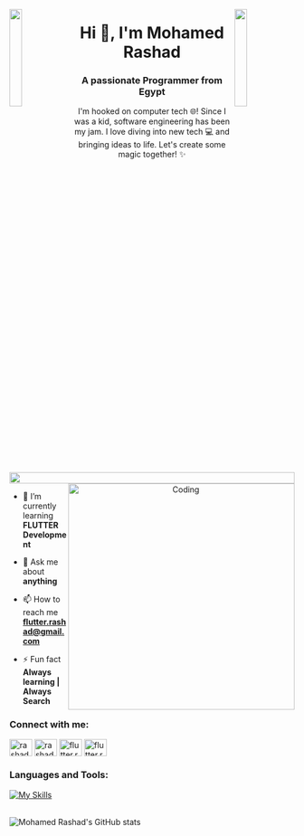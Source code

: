 <img align="left" src="https://user-images.githubusercontent.com/65187002/144930161-2f783401-8d27-4fdf-a2f7-cc0ba32f1f1f.gif" width="21%" style="display:inline;"><img align="right" src="https://user-images.githubusercontent.com/65187002/144930161-2f783401-8d27-4fdf-a2f7-cc0ba32f1f1f.gif" width="21%" style="display:inline;">

<h1 align="center">Hi 👋, I'm Mohamed Rashad</h1>
<h3 align="center">A passionate Programmer from Egypt</h3>
<p align="center">I'm hooked on computer tech 🌐! Since I was a kid, software engineering has been my jam. I love diving into new tech 💻 and bringing ideas to life. Let's create some magic together! ✨ <br> <br>

<img src="https://i.imgur.com/dBaSKWF.gif" height="20" width="100%">

<img align="right" alt="Coding" width="400" src="https://user-images.githubusercontent.com/74038190/229223263-cf2e4b07-2615-4f87-9c38-e37600f8381a.gif">

- 🌱 I’m currently learning **FLUTTER Development**

- 💬 Ask me about **anything**

- 📫 How to reach me **flutter.rashad@gmail.com**

- ⚡ Fun fact **Always learning | Always Search**

<h3 align="left">Connect with me:</h3>
<p align="left">
<a href="https://linkedin.com/in/rashadpro" target="blank"><img align="center" src="https://raw.githubusercontent.com/rahuldkjain/github-profile-readme-generator/master/src/images/icons/Social/linked-in-alt.svg" alt="rashadpro" height="30" width="40" /></a>
<a href="https://fb.com/rashad.pro" target="blank"><img align="center" src="https://raw.githubusercontent.com/rahuldkjain/github-profile-readme-generator/master/src/images/icons/Social/facebook.svg" alt="rashad.pro" height="30" width="40" /></a>
<a href="https://instagram.com/flutter.rashad" target="blank"><img align="center" src="https://raw.githubusercontent.com/rahuldkjain/github-profile-readme-generator/master/src/images/icons/Social/instagram.svg" alt="flutter.rashad" height="30" width="40" /></a>
<a href="https://www.youtube.com//@flutter.rashad" target="blank"><img align="center" src="https://raw.githubusercontent.com/rahuldkjain/github-profile-readme-generator/master/src/images/icons/Social/youtube.svg" alt="flutter.rashad" height="30" width="40" /></a>
</p>

### Languages and Tools:
[![My Skills](https://skillicons.dev/icons?i=flutter,dart,firebase,github,git,postman,cpp,ps)](https://skillicons.dev)
<br><br>

![Mohamed Rashad's GitHub stats](https://github-readme-stats.vercel.app/api?username=RashadPro&show_icons=true&theme=dark)


